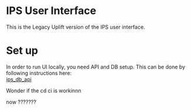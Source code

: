 # IPS User Interface

This is the Legacy Uplift version of the IPS user interface.

# Set up

In order to run UI locally, you need API and DB setup. This can be done by following instructions here:  
[ips_db_api](https://github.com/ONSdigital/ips_db_api) 


Wonder if the cd ci is workinnn

now ???????
